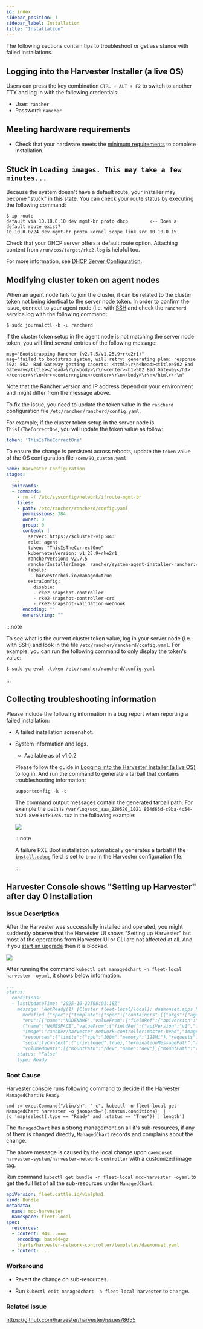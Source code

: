 ```yaml
---
id: index
sidebar_position: 1
sidebar_label: Installation
title: "Installation"
---
```


<head>
  <link rel="canonical" href="https://docs.harvesterhci.io/v1.6/troubleshooting/index"/>
</head>

The following sections contain tips to troubleshoot or get assistance with failed installations.

## Logging into the Harvester Installer (a live OS)

Users can press the key combination `CTRL + ALT + F2` to switch to another TTY and log in with the following credentials:

- User: `rancher`
- Password: `rancher`

## Meeting hardware requirements

- Check that your hardware meets the [minimum requirements](../install/requirements.md#hardware-requirements) to complete installation.

## Stuck in `Loading images. This may take a few minutes...`

Because the system doesn't have a default route, your installer may become "stuck" in this state. You can check your route status by executing the following command:

```shell
$ ip route
default via 10.10.0.10 dev mgmt-br proto dhcp        <-- Does a default route exist?
10.10.0.0/24 dev mgmt-br proto kernel scope link src 10.10.0.15
```

Check that your DHCP server offers a default route option. Attaching content from `/run/cos/target/rke2.log` is helpful too.

For more information, see [DHCP Server Configuration](../install/pxe-boot-install.md#dhcp-server-configuration).

## Modifying cluster token on agent nodes

When an agent node fails to join the cluster, it can be related to the cluster token not being identical to the server node token.
In order to confirm the issue, connect to your agent node (i.e. with [SSH](./os.md#how-to-log-in-to-a-harvester-node) and check the `rancherd` service log with the following command:

```shell
$ sudo journalctl -b -u rancherd
```

If the cluster token setup in the agent node is not matching the server node token, you will find several entries of the following message:

```shell
msg="Bootstrapping Rancher (v2.7.5/v1.25.9+rke2r1)"
msg="failed to bootstrap system, will retry: generating plan: response 502: 502  Bad Gateway getting cacerts: <html>\r\n<head><title>502 Bad Gateway</title></head>\r\n<body>\r\n<center><h1>502 Bad Gateway</h1></center>\r\n<hr><center>nginx</center>\r\n</body>\r\n</html>\r\n"
```

Note that the Rancher version and IP address depend on your environment and might differ from the message above.

To fix the issue, you need to update the token value in the `rancherd` configuration file `/etc/rancher/rancherd/config.yaml`.

For example, if the cluster token setup in the server node is `ThisIsTheCorrectOne`, you will update the token value as follow:

```yaml
token: 'ThisIsTheCorrectOne'
```

To ensure the change is persistent across reboots, update the `token` value of the OS configuration file `/oem/90_custom.yaml`:

```yaml
name: Harvester Configuration
stages:
  ...
  initramfs:
  - commands:
    - rm -f /etc/sysconfig/network/ifroute-mgmt-br
    files:
    - path: /etc/rancher/rancherd/config.yaml
      permissions: 384
      owner: 0
      group: 0
      content: |
        server: https://$cluster-vip:443
        role: agent
        token: "ThisIsTheCorrectOne"
        kubernetesVersion: v1.25.9+rke2r1
        rancherVersion: v2.7.5
        rancherInstallerImage: rancher/system-agent-installer-rancher:v2.7.5
        labels:
         - harvesterhci.io/managed=true
        extraConfig:
          disable:
          - rke2-snapshot-controller
          - rke2-snapshot-controller-crd
          - rke2-snapshot-validation-webhook
      encoding: ""
      ownerstring: ""
```

:::note

To see what is the current cluster token value, log in your server node (i.e. with SSH)
and look in the file `/etc/rancher/rancherd/config.yaml`. For example,
you can run the following command to only display the token's value:

```bash
$ sudo yq eval .token /etc/rancher/rancherd/config.yaml
```

:::

## Collecting troubleshooting information

Please include the following information in a bug report when reporting a failed installation:

- A failed installation screenshot.
- System information and logs.
    - Available as of v1.0.2

    Please follow the guide in [Logging into the Harvester Installer (a live OS)](#logging-into-the-harvester-installer-a-live-os) to log in. And run the command to generate a tarball that contains troubleshooting information:

    ```
    supportconfig -k -c
    ```

    The command output messages contain the generated tarball path. For example the path is `/var/loq/scc_aaa_220520_1021 804d65d-c9ba-4c54-b12d-859631f892c5.txz` in the following example:

    ![](/img/v1.2/troubleshooting/installation-support-config-example.png)

    :::note

    A failure PXE Boot installation automatically generates a tarball if the [`install.debug`](../install/harvester-configuration.md#installdebug) field is set to `true` in the Harvester configuration file.

    :::

## Harvester Console shows "Setting up Harvester" after day 0 Installation

### Issue Description

After the Harvester was successfully installed and operated, you might suddently observe that the Harvester UI shows "Setting up Harvester" but most of the operations from Harvester UI or CLI are not affected at all. And if you [start an upgrade](../upgrade/automatic.md#start-an-upgrade) then it is blocked.

![](/img/v1.6/troubleshooting/setting-up-harvester-after-day-0.png)

After running the command `kubectl get managedchart -n fleet-local harvester -oyaml`, it shows below information.

```yaml
...
status:
  conditions:
  - lastUpdateTime: "2025-10-22T08:01:18Z"
    message: 'NotReady(1) [Cluster fleet-local/local]; daemonset.apps harvester-system/harvester-network-controller
      modified {"spec":{"template":{"spec":{"containers":[{"args":["agent"],"command":["harvester-network-controller"],
      "env":[{"name":"NODENAME","valueFrom":{"fieldRef":{"apiVersion":"v1","fieldPath":"spec.nodeName"}}},
      {"name":"NAMESPACE","valueFrom":{"fieldRef":{"apiVersion":"v1","fieldPath":"metadata.namespace"}}}],
      "image":"rancher/harvester-network-controller:master-head","imagePullPolicy":"IfNotPresent","name":"harvester-network",
      "resources":{"limits":{"cpu":"100m","memory":"128Mi"},"requests":{"cpu":"10m","memory":"64Mi"}},
      "securityContext":{"privileged":true},"terminationMessagePath":"/dev/termination-log","terminationMessagePolicy":"File",
      "volumeMounts":[{"mountPath":"/dev","name":"dev"},{"mountPath":"/lib/modules","name":"modules"}]}]}}}};'
    status: "False"
    type: Ready
```

### Root Cause

Harvester console runs following command to decide if the Harvester `ManagedChart` is `Ready`.

```
cmd := exec.Command("/bin/sh", "-c", kubectl -n fleet-local get ManagedChart harvester -o jsonpath='{.status.conditions}' | 
jq 'map(select(.type == "Ready" and .status == "True")) | length')
```

The `ManagedChart` has a strong management on all it's sub-resources, if any of them is changed directly, `ManagedChart` records and complains about the change.

The above message is caused by the local change upon `daemonset harvester-system/harvester-network-controller` with a customized image tag.

Run command `kubectl get bundle -n fleet-local mcc-harvester -oyaml` to get the full list of all the sub-resources under `ManagedChart`.

```yaml
apiVersion: fleet.cattle.io/v1alpha1
kind: Bundle
metadata:
  name: mcc-harvester
  namespace: fleet-local
spec:
  resources:
  - content: H4s...===
    encoding: base64+gz
    charts/harvester-network-controller/templates/daemonset.yaml
  - content: ...
```

### Workaround

- Revert the change on sub-resources.

- Run `kubectl edit managedchart -n fleet-local harvester` to change.

### Related Issue

https://github.com/harvester/harvester/issues/8655
